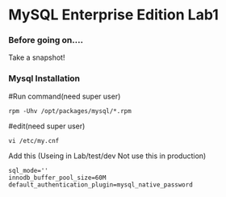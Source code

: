 # MySQL Enterprise Edition Lab1 

### Before going on.... ###
  Take a snapshot!
### Mysql Installation ###
#Run command(need super user)
```
rpm -Uhv /opt/packages/mysql/*.rpm
```
#edit(need super user)
```
vi /etc/my.cnf
```
Add this (Useing in Lab/test/dev Not use this in production)
```
sql_mode=''
innodb_buffer_pool_size=60M
default_authentication_plugin=mysql_native_password
```
